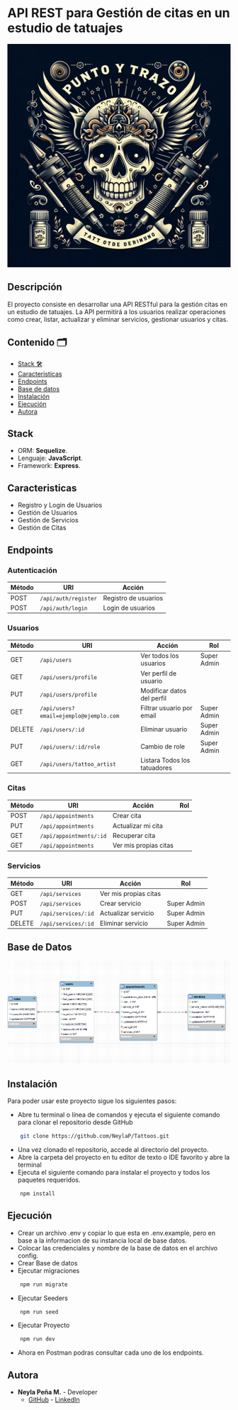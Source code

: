 # API REST para Gestión de citas en un estudio de tatuajes
![logo](./img/PuntoyTrazo.jfif)

## Descripción

El proyecto consiste en desarrollar una API RESTful para la gestión citas en un estudio de tatuajes. La API permitirá a los usuarios realizar operaciones como crear, listar, actualizar y eliminar servicios, gestionar usuarios y citas.

## Contenido 🗂️

- [Stack 🛠️](#stack)
- [Caracteristicas](#features)
- [Endpoints](#enpoints)
- [Base de datos](#database)
- [Instalación](#instalacion)
- [Ejecución](#ejecucion)
- [Autora](#autora)

## <a id="stack">Stack</a>
- ORM: **Sequelize**.
- Lenguaje:  **JavaScript**.
- Framework:  **Express**.

## <a id="features">Caracteristicas</a>

- Registro y Login de Usuarios
- Gestión de Usuarios
- Gestión de Servicios
- Gestión de Citas

## <a id="enpoints">Endpoints</a>

### Autenticación

| Método | URI                           | Acción                 |
|--------|-------------------------------|------------------------|
| POST   | `/api/auth/register`          | Registro de usuarios   |
| POST   | `/api/auth/login`             | Login de usuarios      |

### Usuarios

| Método | URI                                    | Acción                       | Rol         |
|--------|----------------------------------------|------------------------------|-------------|
| GET    | `/api/users`                           | Ver todos los usuarios       | Super Admin |
| GET    | `/api/users/profile`                   | Ver perfil de usuario        |             |
| PUT    | `/api/users/profile`                   | Modificar datos del perfil   |             |
| GET    | `/api/users?email=ejemplo@ejemplo.com` | Filtrar usuario por email    | Super Admin |
| DELETE | `/api/users/:id`                       | Eliminar usuario             | Super Admin |
| PUT    | `/api/users/:id/role`                  | Cambio de role               | Super Admin |
| GET    | `/api/users/tattoo_artist`             | Listara Todos los tatuadores |             |


### Citas

| Método | URI                     | Acción                | Rol  |
|--------|-------------------------|-----------------------|------|
| POST   | `/api/appointments`     | Crear cita            |      |
| PUT    | `/api/appointments`     | Actualizar mi cita    |      |
| GET    | `/api/appointments/:id` | Recuperar cita        |      |
| GET    | `/api/appointments`     | Ver mis propias citas |      |


### Servicios

| Método | URI                 | Acción                | Rol         |
|--------|---------------------|-----------------------|-------------|
| GET    | `/api/services`     | Ver mis propias citas |             |
| POST   | `/api/services`     | Crear servicio        | Super Admin |
| PUT    | `/api/services/:id` | Actualizar servicio   | Super Admin |
| DELETE | `/api/services/:id` | Eliminar servicio     | Super Admin |

## <a id="database">Base de Datos</a>
![Database](./img/Database.png)

## <a id="instalacion">Instalación </a>

Para poder usar este proyecto sigue los siguientes pasos:
- Abre tu terminal o línea de comandos y ejecuta el siguiente comando para clonar el repositorio desde GitHub
```sh
    git clone https://github.com/NeylaP/Tattoos.git
```
- Una vez clonado el repositorio, accede al directorio del proyecto.
- Abre la carpeta del proyecto en tu editor de texto o IDE favorito y abre la terminal
- Ejecuta el siguiente comando para instalar el proyecto y todos los paquetes requeridos.
```sh
    npm install
```

## <a id="ejecucion">Ejecución </a>
- Crear un archivo .env y copiar lo que esta en .env.example, pero en base a la informacion de su instancia local de base datos. 
- Colocar las credenciales y nombre de la base de datos en el archivo config.
- Crear Base de datos
- Ejecutar migraciones
```sh
    npm run migrate
```
- Ejecutar Seeders
```sh
    npm run seed
```
- Ejecutar Proyecto
```sh
    npm run dev
```
- Ahora en Postman podras consultar cada uno de los endpoints.
## <a id="autora">Autora</a>

- **Neyla Peña M.** - Developer
  - [GitHub](https://github.com/NeylaP) - [LinkedIn](https://www.linkedin.com/in/neyla-pm/) 


